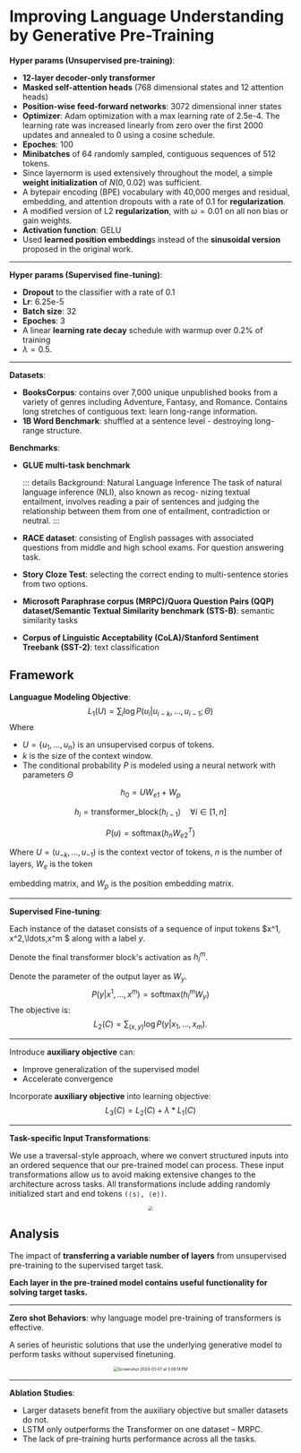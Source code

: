 # Improving Language Understanding by Generative Pre-Training

**Hyper params (Unsupervised pre-training)**:

* **12-layer decoder-only transformer**
* **Masked self-attention heads** (768 dimensional states and 12 attention heads)
* **Position-wise feed-forward networks**: 3072 dimensional inner states
* **Optimizer**: Adam optimization with a max learning rate of 2.5e-4. The learning rate was increased linearly from zero over the first 2000 updates and annealed to 0 using a cosine schedule.
* **Epoches**: 100
* **Minibatches** of 64 randomly sampled, contiguous sequences of 512 tokens.
* Since layernorm is used extensively throughout the model, a simple **weight initialization** of $N (0, 0.02)$ was sufficient.
* A bytepair encoding (BPE) vocabulary with 40,000 merges and residual, embedding, and attention dropouts with a rate of 0.1 for **regularization**.
* A modified version of L2 **regularization**, with $\omega = 0.01$ on all non bias or gain weights.
* **Activation function**: GELU
* Used **learned position embedding**s instead of the **sinusoidal version** proposed in the original work.

****

**Hyper params (Supervised fine-tuning)**:

* **Dropout** to the classifier with a rate of 0.1
* **Lr**: 6.25e-5
* **Batch size**: 32
* **Epoches**: 3
* A linear **learning rate decay** schedule with warmup over 0.2% of training
* $\lambda = 0.5$.

----

**Datasets**:

* **BooksCorpus**: contains over 7,000 unique unpublished books from a variety of genres including Adventure, Fantasy, and Romance. Contains long stretches of contiguous text: learn long-range information.
* **1B Word Benchmark**: shuffled at a sentence level - destroying long-range structure.

**Benchmarks**:

* **GLUE multi-task benchmark**

  ::: details Background: Natural Language Inference
  The task of natural language inference (NLI), also known as recog- nizing textual entailment, involves reading a pair of sentences and judging the relationship between them from one of entailment, contradiction or neutral.
  :::

* **RACE dataset**: consisting of English passages with associated questions from middle and high school exams. For question answering task.
* **Story Cloze Test**: selecting the correct ending to multi-sentence stories from two options.

* **Microsoft Paraphrase corpus (MRPC)/Quora Question Pairs (QQP) dataset/Semantic Textual Similarity benchmark (STS-B)**: semantic similarity tasks
* **Corpus of Linguistic Acceptability (CoLA)/Stanford Sentiment Treebank (SST-2)**: text classification

## Framework

**Languague Modeling Objective**:
$$
L_1(U) = \sum_{i}\log P(u_i|u_{i−k},...,u_{i−1};\Theta)
$$
Where

* $U = \{u_1, . . . , u_n\}$ is  an unsupervised corpus of tokens.
* $k$ is the size of the context window.
* The conditional probability $P$ is modeled using a neural network with parameters $\Theta$

$$
h_0 = UW_{e1} + W_p
$$

$$
h_l = \text{transformer\_block}(h_{l-1}) \quad \forall i \in [1,n]
$$

$$
P(u) = \text{softmax}(h_n W_{e2}^T)
$$

Where $U = (u_{−k}, \ldots , u_{−1})$ is the context vector of tokens, $n$ is the number of layers, $W_e$ is the token

embedding matrix, and $W_p$ is the position embedding matrix.

------

**Supervised Fine-tuning**:

Each instance of the dataset consists of a sequence of input tokens $x^1, x^2,\ldots,x^m $ along with a label $y$.

Denote the final transformer block's activation as $h_l^m$. 

Denote the parameter of the output layer as $W_y$.
$$
P(y|x^1, \ldots, x^m) = \text{softmax}(h_l^mW_y)
$$
The objective is:
$$
L_2(C) = \sum_{(x,y)} \log P(y|x_1,...,x_m).
$$

----

Introduce **auxiliary objective** can:

* Improve generalization of the supervised model
* Accelerate convergence

Incorporate **auxiliary objective** into learning objective:
$$
L_3(C) = L_2(C) + λ * L_1(C)
$$

---

**Task-specific Input Transformations**:

We use a traversal-style approach, where we convert structured inputs into an ordered sequence that our pre-trained model can process. These input transformations allow us to avoid making extensive changes to the architecture across tasks. All transformations include adding randomly initialized start and end tokens `(⟨s⟩, ⟨e⟩)`.

<center><img src="https://p.ipic.vip/wnece5.png" style="zoom:50%;" /></center>



## Analysis

The impact of **transferring a variable number of layers** from unsupervised pre-training to the supervised target task.

**Each layer in the pre-trained model contains useful functionality for solving target tasks.**

---

**Zero shot Behaviors**: why language model pre-training of transformers is effective.

A series of heuristic solutions that use the underlying generative model to perform tasks without supervised finetuning.

<center><img src="https://p.ipic.vip/dv4xrd.png" alt="Screenshot 2024-01-07 at 5.06.14 PM" style="zoom:50%;" /></center>

---

**Ablation Studies**:

* Larger datasets benefit from the auxiliary objective but smaller datasets do not.
* LSTM only outperforms the Transformer on one dataset – MRPC.
* The lack of pre-training hurts performance across all the tasks.

